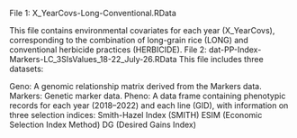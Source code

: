 File 1: X_YearCovs-Long-Conventional.RData

This file contains environmental covariates for each year (X_YearCovs), corresponding to the combination of long-grain rice (LONG) and conventional herbicide practices (HERBICIDE).
File 2: dat-PP-Index-Markers-LC_3SIsValues_18-22_July-26.RData
This file includes three datasets:

Geno: A genomic relationship matrix derived from the Markers data.
Markers: Genetic marker data.
Pheno: A data frame containing phenotypic records for each year (2018–2022) and each line (GID), with information on three selection indices:
Smith-Hazel Index (SMITH)
ESIM (Economic Selection Index Method)
DG (Desired Gains Index)
